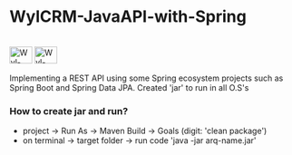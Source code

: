 # WylCRM-JavaAPI-with-Spring 
<div style="display: inline_block"><br>
  <img align="center" alt="Wyl-Java" height="30" width="40" src="https://cdn.jsdelivr.net/gh/devicons/devicon/icons/java/java-original.svg" />
  <img align="center" alt="Wyl-Spring" height="30" width="40" src="https://cdn.jsdelivr.net/gh/devicons/devicon/icons/spring/spring-original.svg" />
</div>
</br>
Implementing a REST API using some Spring ecosystem projects such as Spring Boot and Spring Data JPA. Created 'jar' to run in all O.S's

### How to create jar and run?
- project -> Run As -> Maven Build -> Goals (digit: 'clean package')
- on terminal -> target folder -> run code 'java -jar arq-name.jar'

